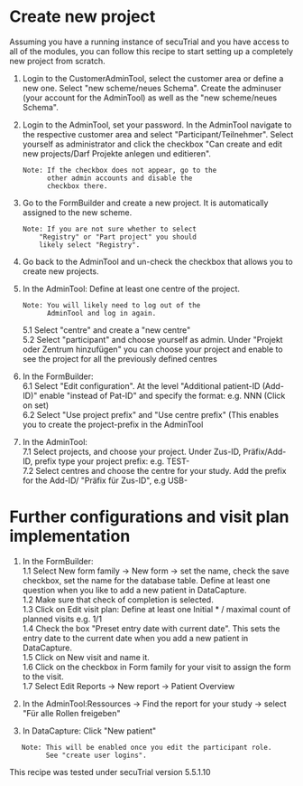 # Create new project

Assuming you have a running instance of secuTrial and you have access to all of the modules, you can follow this recipe to
start setting up a completely new project from scratch.

1. Login to the CustomerAdminTool, select the customer area or define a new one. Select "new scheme/neues Schema". Create the adminuser (your account for the AdminTool) as well as the "new scheme/neues Schema".
2. Login to the AdminTool, set your password. In the AdminTool navigate to the respective customer area and select "Participant/Teilnehmer". Select yourself as administrator and click the checkbox "Can create and edit new projects/Darf Projekte anlegen und editieren".  

    ```
    Note: If the checkbox does not appear, go to the 
          other admin accounts and disable the 
          checkbox there.
    ```

3. Go to the FormBuilder and create a new project. It is automatically assigned to the new scheme.  

    ```
    Note: If you are not sure whether to select 
        "Registry" or "Part project" you should 
        likely select "Registry".
    ```

4. Go back to the AdminTool and un-check the checkbox that allows you to create new projects. 

5. In the AdminTool: Define at least one centre of the project. 

    ```
    Note: You will likely need to log out of the
          AdminTool and log in again.
    ```

    5.1 Select "centre" and create a "new centre"  
    5.2 Select "participant" and choose yourself as admin. Under "Projekt oder Zentrum hinzufügen" you can choose your project and enable to see the project for all the previously defined centres  

6. In the FormBuilder:  
    6.1 Select "Edit configuration". At the level "Additional patient-ID (Add-ID)" enable "instead of Pat-ID" and specify the format: e.g. NNN (Click on set)  
    6.2 Select "Use project prefix" and "Use centre prefix" (This enables you to create the project-prefix in the AdminTool  

7. In the  AdminTool:  
    7.1 Select projects, and choose your project. Under Zus-ID, Präfix/Add-ID, prefix  type your project prefix: e.g. TEST-  
    7.2 Select centres and choose the centre for your study. Add the  prefix for the Add-ID/ "Präfix für Zus-ID", e.g USB-  

# Further configurations and visit plan implementation

1. In the FormBuilder:  
    1.1 Select New form family → New form → set the name, check the save checkbox, set the name for the database table. Define at least one question when you like to add a new patient in DataCapture.  
    1.2 Make sure that check of completion is selected.  
    1.3 Click on Edit visit plan: Define at least one Initial * / maximal count of planned visits e.g. 1/1  
    1.4 Check the box "Preset entry date with current date". This sets the entry date to the current date when you add a new patient in DataCapture.  
    1.5 Click on New visit and name it.  
    1.6 Click on the checkbox in Form family for your visit to assign the form to the visit.  
    1.7 Select Edit Reports → New report → Patient Overview  
      
2. In the AdminTool:Ressources → Find the report for your study → select "Für alle Rollen freigeben"

3. In DataCapture: Click "New patient"

 ```
    Note: This will be enabled once you edit the participant role.
          See "create user logins".
 ```


This recipe was tested under secuTrial version 5.5.1.10
